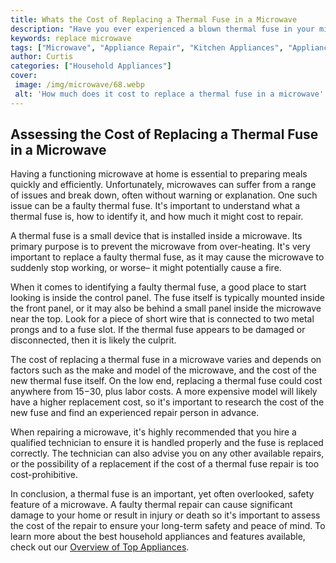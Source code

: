 ```yaml
---
title: Whats the Cost of Replacing a Thermal Fuse in a Microwave
description: "Have you ever experienced a blown thermal fuse in your microwave and wondered how much it would cost to replace it In this blog post we will explore the cost of replacing a thermal fuse in a microwave so you can make an informed decision about your appliance repair"
keywords: replace microwave
tags: ["Microwave", "Appliance Repair", "Kitchen Appliances", "Appliance Consumption"]
author: Curtis
categories: ["Household Appliances"]
cover: 
 image: /img/microwave/68.webp
 alt: 'How much does it cost to replace a thermal fuse in a microwave'
---
```

## Assessing the Cost of Replacing a Thermal Fuse in a Microwave

Having a functioning microwave at home is essential to preparing meals quickly and efficiently. Unfortunately, microwaves can suffer from a range of issues and break down, often without warning or explanation. One such issue can be a faulty thermal fuse. It's important to understand what a thermal fuse is, how to identify it, and how much it might cost to repair.

A thermal fuse is a small device that is installed inside a microwave. Its primary purpose is to prevent the microwave from over-heating. It's very important to replace a faulty thermal fuse, as it may cause the microwave to suddenly stop working, or worse– it might potentially cause a fire.

When it comes to identifying a faulty thermal fuse, a good place to start looking is inside the control panel. The fuse itself is typically mounted inside the front panel, or it may also be behind a small panel inside the microwave near the top. Look for a piece of short wire that is connected to two metal prongs and to a fuse slot. If the thermal fuse appears to be damaged or disconnected, then it is likely the culprit.

The cost of replacing a thermal fuse in a microwave varies and depends on factors such as the make and model of the microwave, and the cost of the new thermal fuse itself. On the low end, replacing a thermal fuse could cost anywhere from $15-$30, plus labor costs. A more expensive model will likely have a higher replacement cost, so it's important to research the cost of the new fuse and find an experienced repair person in advance.

When repairing a microwave, it's highly recommended that you hire a qualified technician to ensure it is handled properly and the fuse is replaced correctly. The technician can also advise you on any other available repairs, or the possibility of a replacement if the cost of a thermal fuse repair is too cost-prohibitive.

In conclusion, a thermal fuse is an important, yet often overlooked, safety feature of a microwave. A faulty thermal repair can cause significant damage to your home or result in injury or death so it's important to assess the cost of the repair to ensure your long-term safety and peace of mind. To learn more about the best household appliances and features available, check out our [Overview of Top Appliances](./pages/appliance-overview).
